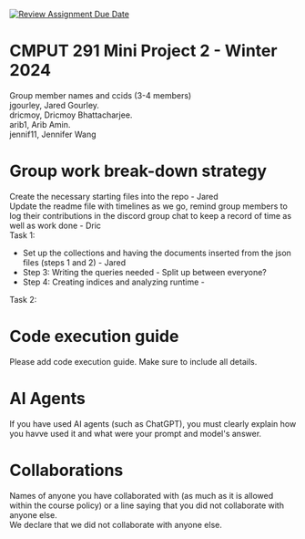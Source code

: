 [![Review Assignment Due Date](https://classroom.github.com/assets/deadline-readme-button-24ddc0f5d75046c5622901739e7c5dd533143b0c8e959d652212380cedb1ea36.svg)](https://classroom.github.com/a/Fozs_Okj)
# CMPUT 291 Mini Project 2 - Winter 2024  
Group member names and ccids (3-4 members)  
  jgourley, Jared Gourley. <br />
  dricmoy, Dricmoy Bhattacharjee.  <br />
  arib1, Arib Amin. <br />
  jennif11, Jennifer Wang <br />

# Group work break-down strategy
Create the necessary starting files into the repo - Jared <br />
Update the readme file with timelines as we go, remind group members to log their contributions in the discord group chat to keep a record of time as well as work done - Dric <br />
Task 1: <br />
- Set up the collections and having the documents inserted from the json files (steps 1 and 2) - Jared <br />
- Step 3: Writing the queries needed - Split up between everyone? <br />
- Step 4: Creating indices and analyzing runtime - 

Task 2: <br />


# Code execution guide
Please add code execution guide. Make sure to include all details.


# AI Agents
If you have used AI agents (such as ChatGPT), you must clearly explain how you havve used it and what were your prompt and model's answer. 


# Collaborations
Names of anyone you have collaborated with (as much as it is allowed within the course policy) or a line saying that you did not collaborate with anyone else.  
We declare that we did not collaborate with anyone else.
